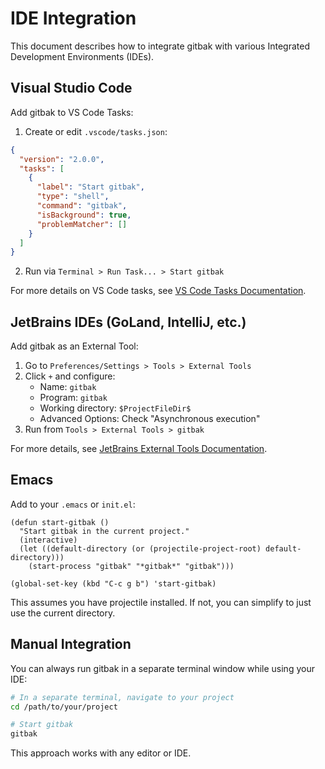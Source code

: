 # IDE Integration

This document describes how to integrate gitbak with various Integrated Development Environments (IDEs).

## Visual Studio Code

Add gitbak to VS Code Tasks:

1. Create or edit `.vscode/tasks.json`:
```json
{
  "version": "2.0.0",
  "tasks": [
    {
      "label": "Start gitbak",
      "type": "shell",
      "command": "gitbak",
      "isBackground": true,
      "problemMatcher": []
    }
  ]
}
```

2. Run via `Terminal > Run Task... > Start gitbak`

For more details on VS Code tasks, see [VS Code Tasks Documentation](https://code.visualstudio.com/docs/editor/tasks).

## JetBrains IDEs (GoLand, IntelliJ, etc.)

Add gitbak as an External Tool:

1. Go to `Preferences/Settings > Tools > External Tools`
2. Click `+` and configure:
   - Name: `gitbak`
   - Program: `gitbak`
   - Working directory: `$ProjectFileDir$`
   - Advanced Options: Check "Asynchronous execution"
3. Run from `Tools > External Tools > gitbak`

For more details, see [JetBrains External Tools Documentation](https://www.jetbrains.com/help/idea/configuring-third-party-tools.html#local-ext-tools).

## Emacs

Add to your `.emacs` or `init.el`:

```elisp
(defun start-gitbak ()
  "Start gitbak in the current project."
  (interactive)
  (let ((default-directory (or (projectile-project-root) default-directory)))
    (start-process "gitbak" "*gitbak*" "gitbak")))

(global-set-key (kbd "C-c g b") 'start-gitbak)
```

This assumes you have projectile installed. If not, you can simplify to just use the current directory.

## Manual Integration

You can always run gitbak in a separate terminal window while using your IDE:

```bash
# In a separate terminal, navigate to your project
cd /path/to/your/project

# Start gitbak
gitbak
```

This approach works with any editor or IDE.